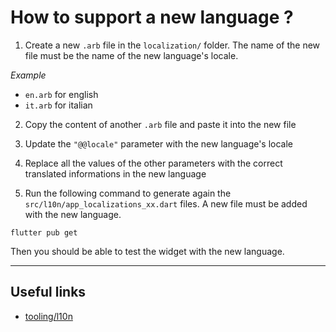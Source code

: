 # How to support a new language ?

1. Create a new `.arb` file in the `localization/` folder. The name of the new file must be the name of the new language's locale.

*Example*

- `en.arb` for english
- `it.arb` for italian

2. Copy the content of another `.arb` file and paste it into the new file

3. Update the `"@@locale"` parameter with the new language's locale

4. Replace all the values of the other parameters with the correct translated informations in the new language

5. Run the following command to generate again the `src/l10n/app_localizations_xx.dart` files. A new file must be added with the new language.
```shell
flutter pub get
```

Then you should be able to test the widget with the new language.

--- 

## Useful links
- [tooling/l10n](../tooling/l10n.md)